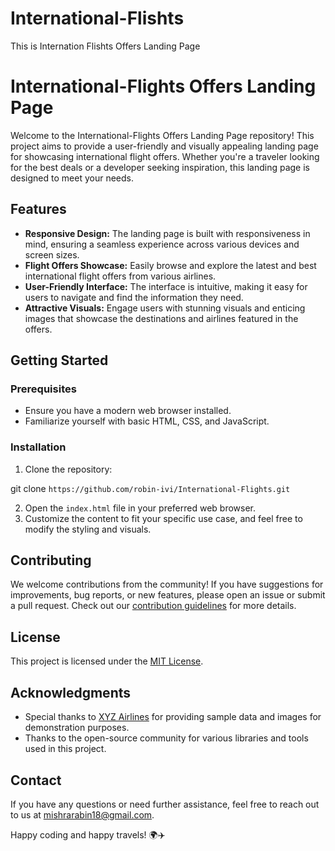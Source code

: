 # International-Flishts
This is Internation Flishts Offers Landing Page
    <h1>International-Flights Offers Landing Page</h1>
    <p>Welcome to the International-Flights Offers Landing Page repository! This project aims to provide a user-friendly
        and visually appealing landing page for showcasing international flight offers. Whether you're a traveler looking
        for the best deals or a developer seeking inspiration, this landing page is designed to meet your needs.</p>
    <h2>Features</h2>
    <ul>
        <li><strong>Responsive Design:</strong> The landing page is built with responsiveness in mind, ensuring a seamless
            experience across various devices and screen sizes.</li>
        <li><strong>Flight Offers Showcase:</strong> Easily browse and explore the latest and best international flight
            offers from various airlines.</li>
        <li><strong>User-Friendly Interface:</strong> The interface is intuitive, making it easy for users to navigate
            and find the information they need.</li>
        <li><strong>Attractive Visuals:</strong> Engage users with stunning visuals and enticing images that showcase
            the destinations and airlines featured in the offers.</li>
    </ul>
    <h2>Getting Started</h2>
    <h3>Prerequisites</h3>
    <ul>
        <li>Ensure you have a modern web browser installed.</li>
        <li>Familiarize yourself with basic HTML, CSS, and JavaScript.</li>
    </ul>
    <h3>Installation</h3>
    <ol>
        <li>Clone the repository:</li>
    </ol>
    git clone ```
      https://github.com/robin-ivi/International-Flights.git ```
    <ol start="2">
        <li>Open the <code>index.html</code> file in your preferred web browser.</li>
        <li>Customize the content to fit your specific use case, and feel free to modify the styling and visuals.</li>
    </ol>
    <h2>Contributing</h2>
    <p>We welcome contributions from the community! If you have suggestions for improvements, bug reports, or new
        features, please open an issue or submit a pull request. Check out our <a
            href="CONTRIBUTING.md">contribution guidelines</a> for more details.</p>
    <h2>License</h2>
    <p>This project is licensed under the <a href="LICENSE">MIT License</a>.</p>
    <h2>Acknowledgments</h2>
    <ul>
        <li>Special thanks to <a href="tel:6387800143">XYZ Airlines</a> for providing sample data and images
            for demonstration purposes.</li>
        <li>Thanks to the open-source community for various libraries and tools used in this project.</li>
    </ul>
    <h2>Contact</h2>
    <p>If you have any questions or need further assistance, feel free to reach out to us at <a
            href="mailto:mishrarabin18@gmail.com">mishrarabin18@gmail.com</a>.</p>
    <p>Happy coding and happy travels! 🌍✈️</p>
